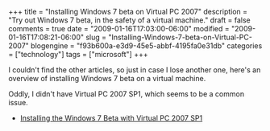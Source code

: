 +++
title = "Installing Windows 7 beta on Virtual PC 2007"
description = "Try out Windows 7 beta, in the safety of a virtual machine."
draft = false
comments = true
date = "2009-01-16T17:03:00-06:00"
modified = "2009-01-16T17:08:21-06:00"
slug = "Installing-Windows-7-beta-on-Virtual-PC-2007"
blogengine = "f93b600a-e3d9-45e5-abbf-4195fa0e31db"
categories = ["technology"]
tags = ["microsoft"]
+++

<p>
I couldn&#39;t find the other articles, so just in case I lose another one, here&#39;s an overview of installing Windows 7 beta on a virtual machine.
</p>
<p>
Oddly, I didn&#39;t have Virtual PC 2007 SP1, which seems to be a common issue.
</p>
<ul>
	<li>
	<div>
	<a href="http://blogs.msdn.com/briankel/archive/2009/01/10/installing-the-windows-7-beta-with-virtual-pc-2007-sp1.aspx">Installing the Windows 7 Beta with Virtual PC 2007 SP1</a>
	</div>
	</li>
</ul>

